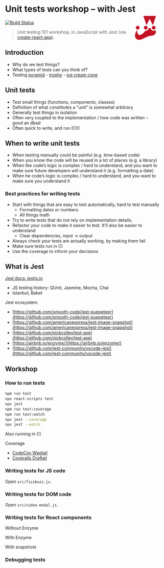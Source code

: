 # Unit tests workshop – with Jest [<img src="https://raw.githubusercontent.com/thibaudcolas/unit-test-workshop/master/.github/jest-logo.svg?sanitize=true" width="90" height="90" align="right">](https://jestjs.io/)

[![Build Status](https://travis-ci.com/thibaudcolas/unit-test-workshop.svg?branch=master)](https://travis-ci.com/thibaudcolas/unit-test-workshop)

> Unit testing 101 workshop, in JavaScript with Jest (via [create-react-app](https://github.com/facebook/create-react-app)).

## Introduction

- Why do we test things?
- What types of tests can you think of?
- Testing [pyramid](https://martinfowler.com/articles/practical-test-pyramid.html) - [trophy](https://testingjavascript.com/) - [ice cream cone](https://watirmelon.blog/testing-pyramids/)

## Unit tests

- Test small things (functions, components, classes)
- Definition of what constitutes a "unit" is somewhat arbitrary
- Generally test things in isolation
- Often very coupled to the implementation / how code was written – good an dbad
- Often quick to write, and run (CI!)

## When to write unit tests

- When testing manually could be painful (e.g. time-based code)
- When you know the code will be reused in a lot of places (e.g. a library)
- When the code’s logic is complex / hard to understand, and you want to make sure future developers will understand it (e.g. formatting a date)
- When he code’s logic is complex / hard to understand, and you want to make sure you understand it

### Best practices for writing tests

- Start with things that are easy to test automatically, hard to test manually
  - Formatting dates or numbers
  - All things math
- Try to write tests that do not rely on implementation details.
- Refactor your code to make it easier to test. It’ll also be easier to understand
  - Clear dependencies, input -> output
- Always check your tests are actually working, by making them fail
- Make sure tests run in CI
- Use the coverage to inform your decisions

## What is Jest

[Jest docs: jestjs.io](https://jestjs.io/)

- JS testing history: QUnit, Jasmine, Mocha, Chai
- Istanbul, Babel

Jest ecosystem:

- [https://github.com/smooth-code/jest-puppeteer](https://github.com/smooth-code/jest-puppeteer)
- [https://github.com/americanexpress/jest-image-snapshot](https://github.com/americanexpress/jest-image-snapshot)
- [https://github.com/nickcolley/jest-axe](https://github.com/nickcolley/jest-axe)
- [https://airbnb.io/enzyme/](https://airbnb.io/enzyme/)
- [https://github.com/jest-community/vscode-jest](https://github.com/jest-community/vscode-jest)

## Workshop

### How to run tests

```sh
npm run test
npx react-scripts test
npx jest
npm run test:coverage
npm run test:watch
npx jest --coverage
npx jest --watch
```

Also running in CI

Coverage

- [CodeCov Wagtail](https://codecov.io/gh/wagtail/wagtail)
- [Coveralls Draftail](https://coveralls.io/github/springload/draftail)

### Writing tests for JS code

Open `src/fizzbuzz.js`.

### Writing tests for DOM code

Open `src/video-modal.js`.

### Writing tests for React components

Without Enzyme

With Enzyme

With snapshots

### Debugging tests
